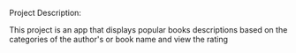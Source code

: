 Project Description:

This project is an app that displays popular books descriptions based on the categories of the author's or book name and view the rating 
